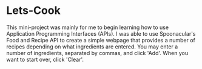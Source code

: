 # Lets-Cook

This mini-project was mainly for me to begin learning how to use Application Programming Interfaces (APIs). 
I was able to use Spoonacular's Food and Recipe API to create a simple webpage that provides a number of recipes
depending on what ingredients are entered. You may enter a number of ingredients, separated by commas, and click 'Add'.
When you want to start over, click 'Clear'.
